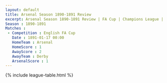 ```yaml
---
layout: default
title: Arsenal Season 1890-1891 Review 
excerpt: Arsenal Season 1890-1891 Review | FA Cup | Champions League | League Cup 
Season : 1890-1891
Matches :
 - Competition : English FA Cup
   Date : 1891-01-17 00:00
   HomeTeam : Arsenal
   HomeScore : 1
   AwayScore : 2
   AwayTeam : Derby
   ArsenalScore : 1
---
```



{% include league-table.html %}